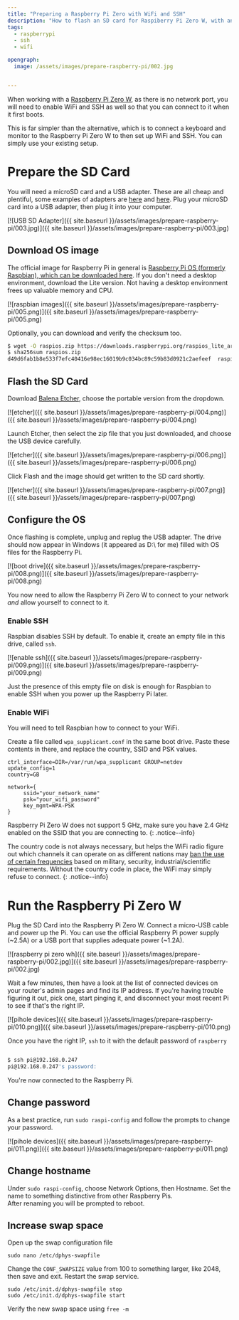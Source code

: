 ```yaml
---
title: "Preparing a Raspberry Pi Zero with WiFi and SSH"
description: "How to flash an SD card for Raspiberry Pi Zero W, with an OS image, set a WiFI password, and enable SSH"
tags: 
  - raspberrypi
  - ssh
  - wifi

opengraph: 
  image: /assets/images/prepare-raspberry-pi/002.jpg


---
```



When working with a [Raspberry Pi Zero W](https://www.raspberrypi.org/products/raspberry-pi-zero-w/), as there is no network port, you will need to enable WiFi and SSH as well so that you can connect to it when it first boots.  

This is far simpler than the alternative, which is to connect a keyboard and monitor to the Raspberry Pi Zero W to then set up WiFi and SSH.  You can simply use your existing setup.  




# Prepare the SD Card

You will need a microSD card and a USB adapter.  These are all cheap and plentiful, some examples of adapters are [here](https://smile.amazon.co.uk/Integral-AMINCRSD-Digital-Frustration-Free-Packaging/dp/B0047T6XWY) and [here](https://smile.amazon.co.uk/Vanja-Reader-Adapter-Portable-Memory/dp/B01JJ1VDQK).  Plug your microSD card into a USB adapter, then plug it into your computer.  

[![USB SD Adapter]({{ site.baseurl }}/assets/images/prepare-raspberry-pi/003.jpg)]({{ site.baseurl }}/assets/images/prepare-raspberry-pi/003.jpg)

## Download OS image

The official image for Raspberry Pi in general is [Raspberry Pi OS (formerly Raspbian), which can be downloaded here](https://www.raspberrypi.org/software/operating-systems/#raspberry-pi-os-32-bit).  If you don't need a desktop environment, download the Lite version.  Not having a desktop environment frees up valuable memory and CPU.  

[![raspbian images]({{ site.baseurl }}/assets/images/prepare-raspberry-pi/005.png)]({{ site.baseurl }}/assets/images/prepare-raspberry-pi/005.png)

Optionally, you can download and verify the checksum too.  


```bash
$ wget -O raspios.zip https://downloads.raspberrypi.org/raspios_lite_armhf_latest
$ sha256sum raspios.zip
d49d6fab1b8e533f7efc40416e98ec16019b9c034bc89c59b83d0921c2aefeef  raspios.zip
```

## Flash the SD Card

Download [Balena Etcher](https://etcher.io), choose the portable version from the dropdown. 

[![etcher]({{ site.baseurl }}/assets/images/prepare-raspberry-pi/004.png)]({{ site.baseurl }}/assets/images/prepare-raspberry-pi/004.png)

Launch Etcher, then select the zip file that you just downloaded, and choose the USB device carefully.  

[![etcher]({{ site.baseurl }}/assets/images/prepare-raspberry-pi/006.png)]({{ site.baseurl }}/assets/images/prepare-raspberry-pi/006.png)

Click Flash and the image should get written to the SD card shortly.

[![etcher]({{ site.baseurl }}/assets/images/prepare-raspberry-pi/007.png)]({{ site.baseurl }}/assets/images/prepare-raspberry-pi/007.png)



## Configure the OS

Once flashing is complete, unplug and replug the USB adapter.  The drive should now appear in Windows (it appeared as D:\ for me) filled with OS files for the Raspberry Pi. 

[![boot drive]({{ site.baseurl }}/assets/images/prepare-raspberry-pi/008.png)]({{ site.baseurl }}/assets/images/prepare-raspberry-pi/008.png)

You now need to allow the Raspberry Pi Zero W to connect to your network _and_ allow yourself to connect to it. 

### Enable SSH

Raspbian disables SSH by default.  To enable it, create an empty file in this drive, called `ssh`. 

[![enable ssh]({{ site.baseurl }}/assets/images/prepare-raspberry-pi/009.png)]({{ site.baseurl }}/assets/images/prepare-raspberry-pi/009.png)

Just the presence of this empty file on disk is enough for Raspbian to enable SSH when you power up the Raspberry Pi later. 

### Enable WiFi

You will need to tell Raspbian how to connect to your WiFi. 

Create a file called `wpa_supplicant.conf` in the same boot drive. Paste these contents in there, and replace the country, SSID and PSK values. 

```
ctrl_interface=DIR=/var/run/wpa_supplicant GROUP=netdev
update_config=1
country=GB

network={
     ssid="your_network_name"
     psk="your_wifi_password"
     key_mgmt=WPA-PSK
}
```


Raspberry Pi Zero W does not support 5 GHz, make sure you have 2.4 GHz enabled on the SSID that you are connecting to. 
{: .notice--info}


The country code is not always necessary, but helps the WiFi radio figure out which channels it can operate on as different nations may [ban the use of certain frequencies](https://kernelmag.dailydot.com/features/report/8051/the-mystery-of-wifi-channel-14/) based on military, security, industrial/scientific requirements.  Without the country code in place, the WiFi may simply refuse to connect. 
{: .notice--info}


# Run the Raspberry Pi Zero W

Plug the SD Card into the Raspberry Pi Zero W. Connect a micro-USB cable and power up the Pi.  You can use the official Raspberry Pi power supply (~2.5A) or a USB port that supplies adequate power (~1.2A). 

[![raspberry pi zero wh]({{ site.baseurl }}/assets/images/prepare-raspberry-pi/002.jpg)]({{ site.baseurl }}/assets/images/prepare-raspberry-pi/002.jpg)


Wait a few minutes, then have a look at the list of connected devices on your router's admin pages and find its IP address.  If you're having trouble figuring it out, pick one, start pinging it, and disconnect your most recent Pi to see if that's the right IP. 

[![pihole devices]({{ site.baseurl }}/assets/images/prepare-raspberry-pi/010.png)]({{ site.baseurl }}/assets/images/prepare-raspberry-pi/010.png)


Once you have the right IP, `ssh` to it with the default password of `raspberry`

```bash

$ ssh pi@192.168.0.247
pi@192.168.0.247's password:

```

You're now connected to the Raspberry Pi. 

## Change password

As a best practice, run `sudo raspi-config` and follow the prompts to change your password.  

[![pihole devices]({{ site.baseurl }}/assets/images/prepare-raspberry-pi/011.png)]({{ site.baseurl }}/assets/images/prepare-raspberry-pi/011.png)


## Change hostname

Under `sudo raspi-config`, choose Network Options, then Hostname.  Set the name to something distinctive from other Raspberry Pis.   
After renaming you will be prompted to reboot.


## Increase swap space

Open up the swap configuration file

```
sudo nano /etc/dphys-swapfile
```

Change the `CONF_SWAPSIZE` value from 100 to something larger, like 2048, then save and exit.  Restart the swap service. 


```
sudo /etc/init.d/dphys-swapfile stop
sudo /etc/init.d/dphys-swapfile start
```

Verify the new swap space using `free -m`





